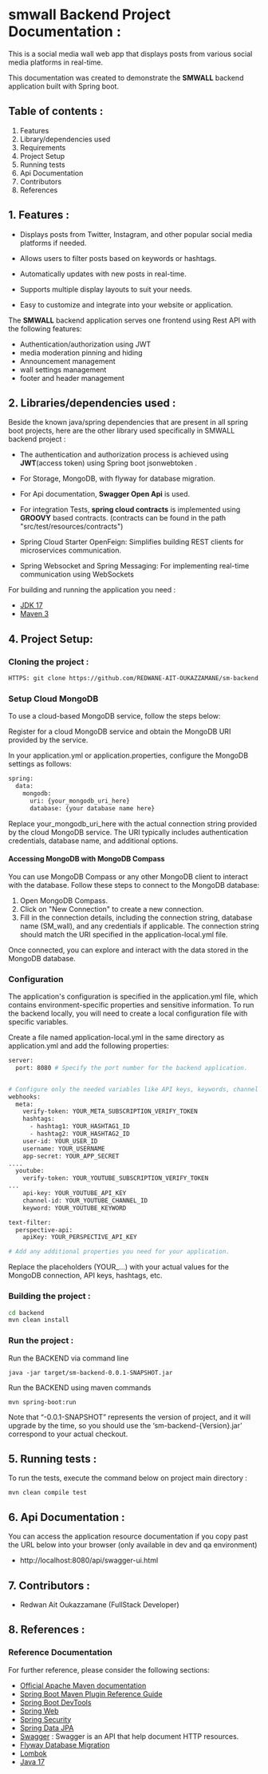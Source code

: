 # smwall Backend Project Documentation :

This is a social media wall web app that displays posts from various social media platforms in real-time.

This documentation was created to demonstrate the **SMWALL** backend application built with Spring boot.

## Table of contents :

1. Features
2. Library/dependencies used
3. Requirements
4. Project Setup
5. Running tests
6. Api Documentation
7. Contributors
8. References

## 1. Features :

- Displays posts from Twitter, Instagram, and other popular social media platforms if needed.

- Allows users to filter posts based on keywords or hashtags.
- Automatically updates with new posts in real-time.
- Supports multiple display layouts to suit your needs.
- Easy to customize and integrate into your website or application.

The **SMWALL** backend application serves one frontend using Rest API with the following features:

- Authentication/authorization using JWT
- media moderation pinning and hiding
- Announcement management
- wall settings management
- footer and header management

## 2. Libraries/dependencies used :

Beside the known java/spring dependencies that are present in all spring boot projects, here are the other library used
specifically in SMWALL backend project :

- The authentication and authorization process is achieved using **JWT**(access token) using Spring boot jsonwebtoken .

- For Storage, MongoDB, with flyway for database migration.
- For Api documentation, **Swagger Open Api** is used.
- For integration Tests, **spring cloud contracts** is implemented using **GROOVY** based contracts. (contracts can be
  found in the path "src/test/resources/contracts")
- Spring Cloud Starter OpenFeign: Simplifies building REST clients for microservices communication.

- Spring Websocket and Spring Messaging: For implementing real-time communication using WebSockets

For building and running the application you need :

- [JDK 17](https://www.oracle.com/java/technologies/javase/jdk17-archive-downloads.html)
- [Maven 3](https://maven.apache.org)

## 4. Project Setup:

### Cloning the project :

```sh
HTTPS: git clone https://github.com/REDWANE-AIT-OUKAZZAMANE/sm-backend.git
```

### Setup Cloud MongoDB

To use a cloud-based MongoDB service, follow the steps below:

Register for a cloud MongoDB service and obtain the MongoDB URI provided by the service.

In your application.yml or application.properties, configure the MongoDB settings as follows:

```sh
spring:
  data:
    mongodb:
      uri: {your_mongodb_uri_here}
      database: {your database name here}
```

Replace your_mongodb_uri_here with the actual connection string provided by the cloud MongoDB service. The URI typically
includes authentication credentials, database name, and additional options.

#### Accessing MongoDB with MongoDB Compass

You can use MongoDB Compass or any other MongoDB client to interact with the database. Follow these steps to connect to
the MongoDB database:

1. Open MongoDB Compass.
2. Click on "New Connection" to create a new connection.
3. Fill in the connection details, including the connection string, database name (SM_wall), and any credentials if
   applicable. The connection string should match the URI specified in the application-local.yml file.

Once connected, you can explore and interact with the data stored in the MongoDB database.

### Configuration

The application's configuration is specified in the application.yml file, which contains environment-specific properties
and sensitive information. To run the backend locally, you will need to create a local configuration file with specific
variables.

Create a file named application-local.yml in the same directory as application.yml and add the following properties:

```sh
server:
  port: 8080 # Specify the port number for the backend application.


# Configure only the needed variables like API keys, keywords, channel IDs, hashtags, etc.
webhooks:
  meta:
    verify-token: YOUR_META_SUBSCRIPTION_VERIFY_TOKEN
    hashtags:
      - hashtag1: YOUR_HASHTAG1_ID
      - hashtag2: YOUR_HASHTAG2_ID
    user-id: YOUR_USER_ID
    username: YOUR_USERNAME
    app-secret: YOUR_APP_SECRET
....
  youtube:
    verify-token: YOUR_YOUTUBE_SUBSCRIPTION_VERIFY_TOKEN
...
    api-key: YOUR_YOUTUBE_API_KEY
    channel-id: YOUR_YOUTUBE_CHANNEL_ID
    keyword: YOUR_YOUTUBE_KEYWORD

text-filter:
  perspective-api:
    apiKey: YOUR_PERSPECTIVE_API_KEY

# Add any additional properties you need for your application.
```

Replace the placeholders (YOUR_...) with your actual values for the MongoDB connection, API keys, hashtags, etc.

### Building the project :

```sh
cd backend
mvn clean install
```

### Run the project :

Run the BACKEND via command line

```shell
java -jar target/sm-backend-0.0.1-SNAPSHOT.jar
```

Run the BACKEND using maven commands

```shell
mvn spring-boot:run
```

Note that “-0.0.1-SNAPSHOT” represents the version of project, and it will upgrade by the time, so you should use the
‘sm-backend-{Version}.jar’ correspond to your actual checkout.

## 5. Running tests :

To run the tests, execute the command below on project main directory :

```shell
mvn clean compile test
```

## 6. Api Documentation :

You can access the application resource documentation if you copy past the URL below into your browser (only available
in dev and qa environment)

- http://localhost:8080/api/swagger-ui.html

## 7. Contributors :
- Redwan Ait Oukazzamane (FullStack Developer)

## 8. References :

### Reference Documentation

For further reference, please consider the following sections:

- [Official Apache Maven documentation](https://maven.apache.org/guides/index.html)
- [Spring Boot Maven Plugin Reference Guide](https://docs.spring.io/spring-boot/docs/2.3.0.RELEASE/maven-plugin/reference/html/)
- [Spring Boot DevTools](https://docs.spring.io/spring-boot/docs/2.3.0.RELEASE/reference/htmlsingle/#using-boot-devtools)
- [Spring Web](https://docs.spring.io/spring-boot/docs/2.3.0.RELEASE/reference/htmlsingle/#boot-features-developing-web-applications)
- [Spring Security](https://docs.spring.io/spring-boot/docs/2.3.0.RELEASE/reference/htmlsingle/#boot-features-security)
- [Spring Data JPA](https://docs.spring.io/spring-boot/docs/2.3.0.RELEASE/reference/htmlsingle/#boot-features-jpa-and-spring-data)
- [Swagger](https://swagger.io/) : Swagger is an API that help document HTTP resources.
- [Flyway Database Migration](https://www.baeldung.com/database-migrations-with-flyway)
- [Lombok](https://projectlombok.org/features/all)
- [Java 17](https://www.oracle.com/java/technologies/javase/jdk17-archive-downloads.html)
